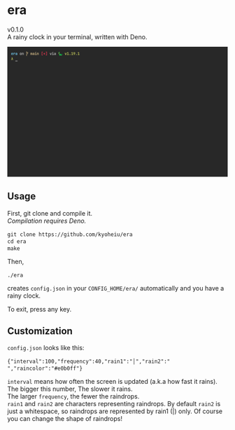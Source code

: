 # era

v0.1.0  
A rainy clock in your terminal, written with Deno.

![sample gif](screenshots/sample.gif)

## Usage

First, git clone and compile it.  
_Compilation requires Deno._

```
git clone https://github.com/kyoheiu/era
cd era
make
```

Then,

```
./era
```

creates `config.json` in your `CONFIG_HOME/era/` automatically and you have a rainy clock.

To exit, press any key.

## Customization

`config.json` looks like this:

```
{"interval":100,"frequency":40,"rain1":"│","rain2":" ","raincolor":"#e0b0ff"}
```

`interval` means how often the screen is updated (a.k.a how fast it rains). The bigger this number, The slower it rains.  
The larger `frequency`, the fewer the raindrops.  
`rain1` and `rain2` are characters representing raindrops. By default `rain2` is just a whitespace, so raindrops are represented by rain1 (|) only. Of course you can change the shape of raindrops!
